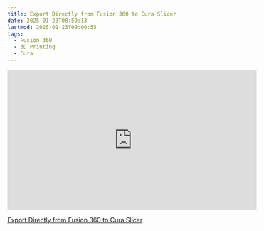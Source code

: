 ```yaml
---
title: Export Directly from Fusion 360 to Cura Slicer
date: 2025-01-23T08:59:13
lastmod: 2025-01-23T09:00:55
tags:
  - Fusion 360
  - 3D Printing
  - Cura
---
```


<div class="iframe-16-9-container">
<iframe class="youTubeIframe" width="560" height="315" src="https://www.youtube.com/embed/z-hJ3_zSiww?rel=0" title="YouTube video player" frameborder="0" allow="accelerometer; autoplay; clipboard-write; encrypted-media; gyroscope; picture-in-picture; web-share" allowfullscreen></iframe>
</div>

[Export Directly from Fusion 360 to Cura Slicer](https://youtu.be/z-hJ3_zSiww)
